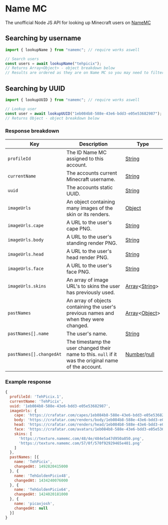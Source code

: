 # Name MC
The unofficial Node JS API for looking up Minecraft users on [NameMC](https://namemc.com/)

## Searching by username
```javascript
import { lookupName } from "namemc"; // require works aswell

// Search users
const users = await lookupName("tehpicix");
// Returns Array<Object> - object breakdown below
// Results are ordered as they are on Name MC so you may need to filter your response
```

## Searching by UUID
```javascript
import { lookupUUID } from "namemc"; // require works aswell

// Lookup user
const user = await lookupUUID("1eb084b8-588e-43e6-bdd3-e05e53682987");
// Returns Object - object breakdown below
```

### Response breakdown
| Key | Description | Type |
| - | - | - |
| `profileId` | The ID Name MC assigned to this account. | [String](https://developer.mozilla.org/en-US/docs/Web/JavaScript/Reference/Global_Objects/String) |
| `currentName` | The accounts current Minecraft username. | [String](https://developer.mozilla.org/en-US/docs/Web/JavaScript/Reference/Global_Objects/String) |
| `uuid` | The accounts static UUID. | [String](https://developer.mozilla.org/en-US/docs/Web/JavaScript/Reference/Global_Objects/String) |
| `imageUrls` | An object containing many images of the skin or its renders. | [Object](https://developer.mozilla.org/en-US/docs/Web/JavaScript/Reference/Global_Objects/Object) |
| `imageUrls.cape` | A URL to the user's cape PNG. | [String](https://developer.mozilla.org/en-US/docs/Web/JavaScript/Reference/Global_Objects/String) |
| `imageUrls.body` | A URL to the user's standing render PNG. | [String](https://developer.mozilla.org/en-US/docs/Web/JavaScript/Reference/Global_Objects/String) |
| `imageUrls.head` | A URL to the user's head render PNG. | [String](https://developer.mozilla.org/en-US/docs/Web/JavaScript/Reference/Global_Objects/String) |
| `imageUrls.face` | A URL to the user's face PNG. | [String](https://developer.mozilla.org/en-US/docs/Web/JavaScript/Reference/Global_Objects/String) |
| `imageUrls.skins` | An array of image URL's to skins the user has previously used. | [Array](https://developer.mozilla.org/en-US/docs/Web/JavaScript/Reference/Global_Objects/Array)<[String](https://developer.mozilla.org/en-US/docs/Web/JavaScript/Reference/Global_Objects/String)> |
| `pastNames` | An array of objects containing the user's previous names and when they were changed. | [Array](https://developer.mozilla.org/en-US/docs/Web/JavaScript/Reference/Global_Objects/Array)<[Object](https://developer.mozilla.org/en-US/docs/Web/JavaScript/Reference/Global_Objects/Object)> |
| `pastNames[].name` | The user's name. | [String](https://developer.mozilla.org/en-US/docs/Web/JavaScript/Reference/Global_Objects/String) |
| `pastNames[].changedAt` | The timestamp the user changed their name to this. `null` if it was the original name of the account. | [Number](https://developer.mozilla.org/en-US/docs/Web/JavaScript/Reference/Global_Objects/Number)/[null](https://developer.mozilla.org/en-US/docs/Web/JavaScript/Reference/Global_Objects/null) |

### Example response
```javascript
{
  profileId: 'TehPicix.1',
  currentName: 'TehPicix',
  uuid: '1eb084b8-588e-43e6-bdd3-e05e53682987',
  imageUrls: {
    cape: 'https://crafatar.com/capes/1eb084b8-588e-43e6-bdd3-e05e53682987',
    body: 'https://crafatar.com/renders/body/1eb084b8-588e-43e6-bdd3-e05e53682987?overlay',
    head: 'https://crafatar.com/renders/head/1eb084b8-588e-43e6-bdd3-e05e53682987?overlay',
    face: 'https://crafatar.com/avatars/1eb084b8-588e-43e6-bdd3-e05e53682987?overlay',
    skins: [
      'https://texture.namemc.com/48/4e/484e5a47d950a850.png',
      'https://texture.namemc.com/57/0f/570f92929465e401.png'
    ]
  },
  pastNames: [{
    name: 'TehPicix',
    changedAt: 1492820415000
  }, {
    name: 'TehGoldenPicix48',
    changedAt: 1434240076000
  }, {
    name: 'TehGoldenPicix64',
    changedAt: 1424020181000
  }, {
    name: 'picaxjosh',
    changedAt: null
  }]
}
```
